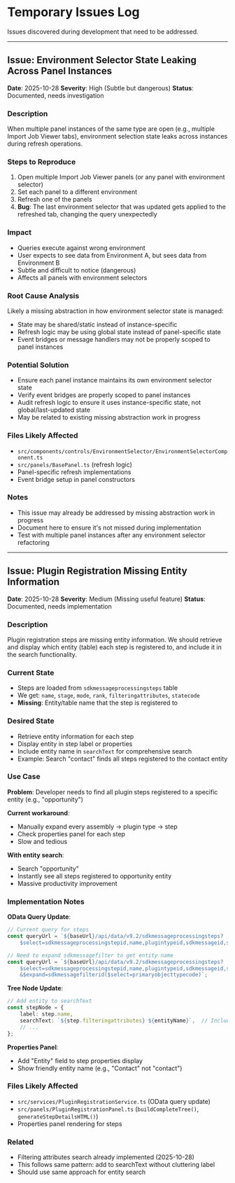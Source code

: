 # Temporary Issues Log

Issues discovered during development that need to be addressed.

---

## Issue: Environment Selector State Leaking Across Panel Instances

**Date**: 2025-10-28
**Severity**: High (Subtle but dangerous)
**Status**: Documented, needs investigation

### Description

When multiple panel instances of the same type are open (e.g., multiple Import Job Viewer tabs), environment selection state leaks across instances during refresh operations.

### Steps to Reproduce

1. Open multiple Import Job Viewer panels (or any panel with environment selector)
2. Set each panel to a different environment
3. Refresh one of the panels
4. **Bug**: The last environment selector that was updated gets applied to the refreshed tab, changing the query unexpectedly

### Impact

- Queries execute against wrong environment
- User expects to see data from Environment A, but sees data from Environment B
- Subtle and difficult to notice (dangerous)
- Affects all panels with environment selectors

### Root Cause Analysis

Likely a missing abstraction in how environment selector state is managed:
- State may be shared/static instead of instance-specific
- Refresh logic may be using global state instead of panel-specific state
- Event bridges or message handlers may not be properly scoped to panel instances

### Potential Solution

- Ensure each panel instance maintains its own environment selector state
- Verify event bridges are properly scoped to panel instances
- Audit refresh logic to ensure it uses instance-specific state, not global/last-updated state
- May be related to existing missing abstraction work in progress

### Files Likely Affected

- `src/components/controls/EnvironmentSelector/EnvironmentSelectorComponent.ts`
- `src/panels/BasePanel.ts` (refresh logic)
- Panel-specific refresh implementations
- Event bridge setup in panel constructors

### Notes

- This issue may already be addressed by missing abstraction work in progress
- Document here to ensure it's not missed during implementation
- Test with multiple panel instances after any environment selector refactoring

---

## Issue: Plugin Registration Missing Entity Information

**Date**: 2025-10-28
**Severity**: Medium (Missing useful feature)
**Status**: Documented, needs implementation

### Description

Plugin registration steps are missing entity information. We should retrieve and display which entity (table) each step is registered to, and include it in the search functionality.

### Current State

- Steps are loaded from `sdkmessageprocessingsteps` table
- We get: `name`, `stage`, `mode`, `rank`, `filteringattributes`, `statecode`
- **Missing**: Entity/table name that the step is registered to

### Desired State

- Retrieve entity information for each step
- Display entity in step label or properties
- Include entity name in `searchText` for comprehensive search
- Example: Search "contact" finds all steps registered to the contact entity

### Use Case

**Problem**: Developer needs to find all plugin steps registered to a specific entity (e.g., "opportunity")

**Current workaround**:
- Manually expand every assembly → plugin type → step
- Check properties panel for each step
- Slow and tedious

**With entity search**:
- Search "opportunity"
- Instantly see all steps registered to opportunity entity
- Massive productivity improvement

### Implementation Notes

**OData Query Update**:
```typescript
// Current query for steps
const queryUrl = `${baseUrl}/api/data/v9.2/sdkmessageprocessingsteps?
    $select=sdkmessageprocessingstepid,name,plugintypeid,sdkmessageid,stage,mode,rank,filteringattributes,statecode`;

// Need to expand sdkmessagefilter to get entity name
const queryUrl = `${baseUrl}/api/data/v9.2/sdkmessageprocessingsteps?
    $select=sdkmessageprocessingstepid,name,plugintypeid,sdkmessageid,stage,mode,rank,filteringattributes,statecode
    &$expand=sdkmessagefilterid($select=primaryobjecttypecode)`;
```

**Tree Node Update**:
```typescript
// Add entity to searchText
const stepNode = {
    label: step.name,
    searchText: `${step.filteringattributes} ${entityName}`,  // Include entity in search
    // ...
};
```

**Properties Panel**:
- Add "Entity" field to step properties display
- Show friendly entity name (e.g., "Contact" not "contact")

### Files Likely Affected

- `src/services/PluginRegistrationService.ts` (OData query update)
- `src/panels/PluginRegistrationPanel.ts` (`buildCompleteTree()`, `generateStepDetailsHTML()`)
- Properties panel rendering for steps

### Related

- Filtering attributes search already implemented (2025-10-28)
- This follows same pattern: add to searchText without cluttering label
- Should use same approach for entity search
